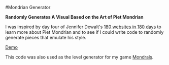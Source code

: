 #Mondrian Generator

**Randomly Generates A Visual Based on the Art of Piet Mondrian**

I was inspired by day four of Jennifer Dewalt's [180 websites in 180 days](http://jenniferdewalt.com/) to learn more about Piet Mondrian and to see if I could write code to randomly generate pieces that emulate his style. 

[Demo](http://jordanjwatkins.com/mondrian/)  

This code was also used as the level generator for my game [Mondrals](http://jordanjwatkins.github.io/mondrals).

